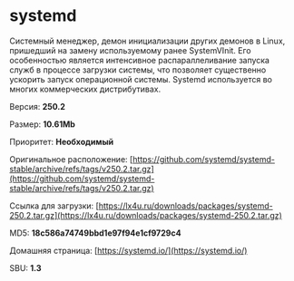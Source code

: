 # systemd

Системный менеджер, демон инициализации других демонов в Linux, пришедший на замену используемому ранее SystemVInit. Его особенностью является интенсивное распараллеливание запуска служб в процессе загрузки системы, что позволяет существенно ускорить запуск операционной системы. Systemd используется во многих коммерческих дистрибутивах.

Версия: **250.2**

Размер: **10.61Mb**

Приоритет: **Необходимый**

Оригинальное расположение: [https://github.com/systemd/systemd-stable/archive/refs/tags/v250.2.tar.gz](https://github.com/systemd/systemd-stable/archive/refs/tags/v250.2.tar.gz)

Ссылка для загрузки: [https://lx4u.ru/downloads/packages/systemd-250.2.tar.gz](https://lx4u.ru/downloads/packages/systemd-250.2.tar.gz)

MD5: **18c586a74749bbd1e97f94e1cf9729c4**

Домашняя страница: [https://systemd.io/](https://systemd.io/)

SBU: **1.3**